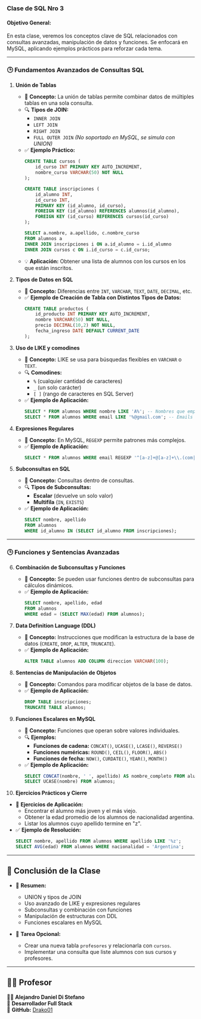 ### **Clase de SQL Nro 3**  
#### **Objetivo General:**  
En esta clase, veremos los conceptos clave de SQL relacionados con consultas avanzadas, manipulación de datos y funciones. Se enfocará en MySQL, aplicando ejemplos prácticos para reforzar cada tema.

---

### **🕒 Fundamentos Avanzados de Consultas SQL**
1. **Unión de Tablas**  
   - 📖 **Concepto:** La unión de tablas permite combinar datos de múltiples tablas en una sola consulta.  
   - 🔍 **Tipos de JOIN:**  
     - `INNER JOIN`  
     - `LEFT JOIN`  
     - `RIGHT JOIN`  
     - `FULL OUTER JOIN` *(No soportado en MySQL, se simula con UNION)*  
   - ✅ **Ejemplo Práctico:**  
     ```sql
     CREATE TABLE cursos (
         id_curso INT PRIMARY KEY AUTO_INCREMENT,
         nombre_curso VARCHAR(50) NOT NULL
     );

     CREATE TABLE inscripciones (
         id_alumno INT,
         id_curso INT,
         PRIMARY KEY (id_alumno, id_curso),
         FOREIGN KEY (id_alumno) REFERENCES alumnos(id_alumno),
         FOREIGN KEY (id_curso) REFERENCES cursos(id_curso)
     );

     SELECT a.nombre, a.apellido, c.nombre_curso 
     FROM alumnos a
     INNER JOIN inscripciones i ON a.id_alumno = i.id_alumno
     INNER JOIN cursos c ON i.id_curso = c.id_curso;
     ```
   - 💡 **Aplicación:** Obtener una lista de alumnos con los cursos en los que están inscritos.

2. **Tipos de Datos en SQL**  
   - 📖 **Concepto:** Diferencias entre `INT`, `VARCHAR`, `TEXT`, `DATE`, `DECIMAL`, etc.  
   - ✅ **Ejemplo de Creación de Tabla con Distintos Tipos de Datos:**  
     ```sql
     CREATE TABLE productos (
         id_producto INT PRIMARY KEY AUTO_INCREMENT,
         nombre VARCHAR(50) NOT NULL,
         precio DECIMAL(10,2) NOT NULL,
         fecha_ingreso DATE DEFAULT CURRENT_DATE
     );
     ```

3. **Uso de LIKE y comodines**  
   - 📖 **Concepto:** LIKE se usa para búsquedas flexibles en `VARCHAR` o `TEXT`.  
   - 🔍 **Comodines:**  
     - `%` (cualquier cantidad de caracteres)  
     - `_` (un solo carácter)  
     - `[ ]` (rango de caracteres en SQL Server)  
   - ✅ **Ejemplo de Aplicación:**  
     ```sql
     SELECT * FROM alumnos WHERE nombre LIKE 'A%'; -- Nombres que empiezan con "A"
     SELECT * FROM alumnos WHERE email LIKE '%@gmail.com'; -- Emails de Gmail
     ```

4. **Expresiones Regulares**  
   - 📖 **Concepto:** En MySQL, `REGEXP` permite patrones más complejos.  
   - ✅ **Ejemplo de Aplicación:**  
     ```sql
     SELECT * FROM alumnos WHERE email REGEXP '^[a-z]+@[a-z]+\\.(com|net)$';
     ```

5. **Subconsultas en SQL**  
   - 📖 **Concepto:** Consultas dentro de consultas.  
   - 🔍 **Tipos de Subconsultas:**  
     - **Escalar** (devuelve un solo valor)  
     - **Multifila** (`IN`, `EXISTS`)  
   - ✅ **Ejemplo de Aplicación:**  
     ```sql
     SELECT nombre, apellido 
     FROM alumnos 
     WHERE id_alumno IN (SELECT id_alumno FROM inscripciones);
     ```

---

### **🕒 Funciones y Sentencias Avanzadas**

6. **Combinación de Subconsultas y Funciones**  
   - 📖 **Concepto:** Se pueden usar funciones dentro de subconsultas para cálculos dinámicos.  
   - ✅ **Ejemplo de Aplicación:**  
     ```sql
     SELECT nombre, apellido, edad 
     FROM alumnos 
     WHERE edad = (SELECT MAX(edad) FROM alumnos);
     ```

7. **Data Definition Language (DDL)**  
   - 📖 **Concepto:** Instrucciones que modifican la estructura de la base de datos (`CREATE`, `DROP`, `ALTER`, `TRUNCATE`).  
   - ✅ **Ejemplo de Aplicación:**  
     ```sql
     ALTER TABLE alumnos ADD COLUMN direccion VARCHAR(100);
     ```

8. **Sentencias de Manipulación de Objetos**  
   - 📖 **Concepto:** Comandos para modificar objetos de la base de datos.  
   - ✅ **Ejemplo de Aplicación:**  
     ```sql
     DROP TABLE inscripciones;
     TRUNCATE TABLE alumnos;
     ```

9. **Funciones Escalares en MySQL**  
   - 📖 **Concepto:** Funciones que operan sobre valores individuales.  
   - 🔍 **Ejemplos:**  
     - **Funciones de cadena:** `CONCAT()`, `UCASE()`, `LCASE()`, `REVERSE()`  
     - **Funciones numéricas:** `ROUND()`, `CEIL()`, `FLOOR()`, `ABS()`  
     - **Funciones de fecha:** `NOW()`, `CURDATE()`, `YEAR()`, `MONTH()`  
   - ✅ **Ejemplo de Aplicación:**  
     ```sql
     SELECT CONCAT(nombre, ' ', apellido) AS nombre_completo FROM alumnos;
     SELECT UCASE(nombre) FROM alumnos;
     ```

10. **Ejercicios Prácticos y Cierre**  
   - 📌 **Ejercicios de Aplicación:**  
     - Encontrar el alumno más joven y el más viejo.  
     - Obtener la edad promedio de los alumnos de nacionalidad argentina.  
     - Listar los alumnos cuyo apellido termine en "z".  
   - ✅ **Ejemplo de Resolución:**  
     ```sql
     SELECT nombre, apellido FROM alumnos WHERE apellido LIKE '%z';
     SELECT AVG(edad) FROM alumnos WHERE nacionalidad = 'Argentina';
     ```

---


## **📢 Conclusión de la Clase**
- 🎯 **Resumen:**  
  - UNION y tipos de JOIN  
  - Uso avanzado de LIKE y expresiones regulares  
  - Subconsultas y combinación con funciones  
  - Manipulación de estructuras con DDL  
  - Funciones escalares en MySQL  

- 📌 **Tarea Opcional:**  
  - Crear una nueva tabla `profesores` y relacionarla con `cursos`.  
  - Implementar una consulta que liste alumnos con sus cursos y profesores.


---

## 🧑‍🏫 Profesor  

👨‍💻 **Alejandro Daniel Di Stefano**  
📌 **Desarrollador Full Stack**  
🔗 **GitHub:** [Drako01](https://github.com/Drako01)  
